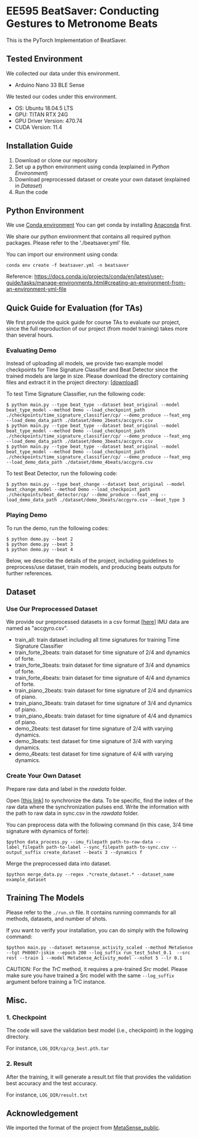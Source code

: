 # EE595 BeatSaver: Conducting Gestures to Metronome Beats
This is the PyTorch Implementation of BeatSaver. 

## Tested Environment
We collected our data under this environment. 
- Arduino Nano 33 BLE Sense

We tested our codes under this environment.
- OS: Ubuntu 18.04.5 LTS
- GPU: TITAN RTX 24G
- GPU Driver Version: 470.74
- CUDA Version: 11.4

## Installation Guide
1. Download or clone our repository
2. Set up a python environment using conda (explained in *Python Environment*)
3. Download preprocessed dataset or create your own dataset (explained in *Dataset*)
4. Run the code

## Python Environment
We use [Conda environment](https://docs.conda.io/)
You can get conda by installing [Anaconda](https://www.anaconda.com/) first.

We share our python environment that contains all required python packages. Please refer to the './beatsaver.yml' file.

You can import our environment using conda:

    conda env create -f beatsaver.yml -n beatsaver
   
Reference: https://docs.conda.io/projects/conda/en/latest/user-guide/tasks/manage-environments.html#creating-an-environment-from-an-environment-yml-file

## Quick Guide for Evaluation (for TAs)
We first provide the quick guide for course TAs to evaluate our project, since the full reproduction of our project (from model training) takes more than several hours. 


### Evaluating Demo

Instead of uploading all models, we provide two example model checkpoints for Time Signature Classifier and Beat Detector since the trained models are large in size. Please download the directory containing files and extract it in the project directory: [[download](https://drive.google.com/file/d/1HkcW_KWUMJodKP3V-QmiXAV9oRYl5dBx/view?usp=sharing)]

To test Time Signature Classifier, run the following code:

    $ python main.py --type beat_type --dataset beat_original --model beat_type_model --method Demo --load_checkpoint_path  ./checkpoints/time_signature_classifier/cp/ --demo_produce --feat_eng --load_demo_data_path ./dataset/demo_2beats/accgyro.csv
    $ python main.py --type beat_type --dataset beat_original --model beat_type_model --method Demo --load_checkpoint_path  ./checkpoints/time_signature_classifier/cp/ --demo_produce --feat_eng --load_demo_data_path ./dataset/demo_3beats/accgyro.csv
    $ python main.py --type beat_type --dataset beat_original --model beat_type_model --method Demo --load_checkpoint_path  ./checkpoints/time_signature_classifier/cp/ --demo_produce --feat_eng --load_demo_data_path ./dataset/demo_4beats/accgyro.csv
    
To test Beat Detector, run the following code:

    $ python main.py --type beat_change --dataset beat_original --model beat_change_model --method Demo --load_checkpoint_path ./checkpoints/beat_detector/cp/ --demo_produce --feat_eng --load_demo_data_path ./dataset/demo_3beats/accgyro.csv --beat_type 3

### Playing Demo

To run the demo, run the following codes:

    $ python demo.py --beat 2
    $ python demo.py --beat 3
    $ python demo.py --beat 4

Below, we describe the details of the project, including guidelines to preprocess/use dataset, train models, and producing beats outputs for further references.

## Dataset

### Use Our Preprocessed Dataset
We provide our preprocessed datasets in a csv format [[here](https://github.com/elianakim/EE595_BeatSaver/tree/main/dataset)]
IMU data are named as "accgyro.csv".
* train_all: train dataset including all time signatures for training Time Signature Classifier
* train_forte_2beats: train dataset for time signature of 2/4 and dynamics of forte.
* train_forte_3beats: train dataset for time signature of 3/4 and dynamics of forte.
* train_forte_4beats: train dataset for time signature of 4/4 and dynamics of forte.
* train_piano_2beats: train dataset for time signature of 2/4 and dynamics of piano.
* train_piano_3beats: train dataset for time signature of 3/4 and dynamics of piano.
* train_piano_4beats: train dataset for time signature of 4/4 and dynamics of piano.
* demo_2beats: test dataset for time signature of 2/4 with varying dynamics.
* demo_3beats: test dataset for time signature of 3/4 with varying dynamics.
* demo_4beats: test dataset for time signature of 4/4 with varying dynamics.

### Create Your Own Dataset

Prepare raw data and label in the *rawdata* folder. 

Open [[this link](https://colab.research.google.com/drive/11zmhghSF33tl8GBEkA5091RSE1tDs3Ov?usp=sharing)] to synchronize the data. To be specific, find the index of the raw data where the synchronization pulses end. Write the information with the path to raw data in sync.csv in the *rawdata* folder.

You can preprocess data with the following command (in this case, 3/4 time signature with dynamics of forte):
    
    $python data_process.py --imu_filepath path-to-raw-data --label_filepath path-to-label --sync_filepath path-to-sync.csv --output_suffix create_dataset --beats 3 --dynamics f

Merge the preprocessed data into dataset. 

    $python merge_data.py --regex .*create_dataset.* --dataset_name example_dataset

## Training The Models
Please refer to the `./run.sh` file. It contains running commands for all methods, datasets, and number of shots.

If you want to verify your installation, you can do simply with the following command:
    
    $python main.py --dataset metasense_activity_scaled --method MetaSense --tgt PH0007-jskim --epoch 200 --log_suffix run_test_5shot_0.1  --src rest --train 1 --model MetaSense_Activity_model --nshot 5 --lr 0.1 

CAUTION: For the *TrC* method, it requires a pre-trained *Src* model. Please make sure you have trained a Src model with the same `--log_suffix` argument before training a TrC instance. 

## Misc.
### 1. Checkpoint
The code will save the validation best model (i.e., checkpoint) in the logging directory.

For instance, `LOG_DIR/cp/cp_best.pth.tar`

### 2. Result
After the training, it will generate a result.txt file that provides the validation best accuracy and the test accuracy.
 
For instance, `LOG_DIR/result.txt`

## Acknowledgement
We imported the format of the project from [MetaSense_public](https://github.com/TaesikGong/MetaSense_public).
